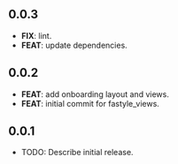 ## 0.0.3

 - **FIX**: lint.
 - **FEAT**: update dependencies.

## 0.0.2

 - **FEAT**: add onboarding layout and views.
 - **FEAT**: initial commit for fastyle_views.

## 0.0.1

* TODO: Describe initial release.
